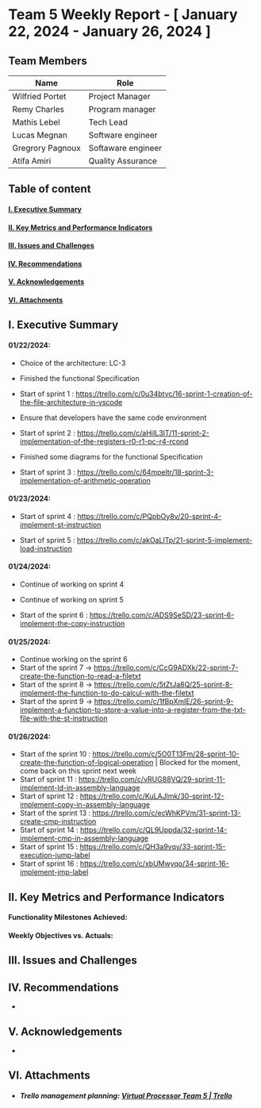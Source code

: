 # Team 5 Weekly Report - [ January 22, 2024 - January 26, 2024 ]

## Team Members

| Name              | Role              |
|-------------------|-------------------|
| Wilfried Portet   | Project Manager   |
| Remy Charles      | Program manager   |
| Mathis Lebel      | Tech Lead         |
| Lucas Megnan      | Software engineer |
| Gregrory Pagnoux  | Softaware engineer|
| Atifa Amiri       | Quality Assurance |


## Table of content

#### [I. Executive Summary](#i-executive-summary)

#### [II. Key Metrics and Performance Indicators](#ii-key-metrics-and-performance-indicators)

<!--#### [III. Progress and Projects and Initiatives](#iii-progress-and-projects-and-initiatives)-->

#### [III. Issues and Challenges](#iii-issues-and-challenges)

#### [IV. Recommendations](#iv-recommendations)

#### [V. Acknowledgements](#v-acknowledgements)

#### [VI. Attachments](#vi-attachments)

## I. Executive Summary

<!--Provide a concise overview of the team's activities and achievements for the week. Include any significant milestones, completed tasks, and noteworthy accomplishments.-->

#### 01/22/2024:

  - Choice of the architecture: LC-3
  
  - Finished the functional Specification
  
  - Start of sprint 1 : https://trello.com/c/0u34btvc/16-sprint-1-creation-of-the-file-architecture-in-vscode
  
  - Ensure that developers have the same code environment
  
  - Start of sprint 2 : https://trello.com/c/aHiIL3IT/11-sprint-2-implementation-of-the-registers-r0-r1-pc-r4-rcond
  
  - Finished some diagrams for the functional Specification
  
  - Start of sprint 3 : https://trello.com/c/64mpeltr/18-sprint-3-implementation-of-arithmetic-operation

#### 01/23/2024:
  - Start of sprint 4 : https://trello.com/c/PQpbOy8v/20-sprint-4-implement-st-instruction

  - Start of sprint 5 : https://trello.com/c/akOaLITp/21-sprint-5-implement-load-instruction



#### 01/24/2024:
- Continue of working on sprint 4  
- Continue of working on sprint 5 

- Start of the sprint 6 : https://trello.com/c/ADS9SeSD/23-sprint-6-implement-the-copy-instruction


#### 01/25/2024:
- Continue working on the sprint 6  
- Start of the sprint 7 -> https://trello.com/c/CcG9ADXk/22-sprint-7-create-the-function-to-read-a-filetxt
- Start of the sprint 8 -> https://trello.com/c/5tZtJa8Q/25-sprint-8-implement-the-function-to-do-calcul-with-the-filetxt
- Start of the sprint 9 -> https://trello.com/c/1fBpXmIE/26-sprint-9-implement-a-function-to-store-a-value-into-a-register-from-the-txt-file-with-the-st-instruction



#### 01/26/2024:
- Start of the sprint 10 : https://trello.com/c/5O0T13Fm/28-sprint-10-create-the-function-of-logical-operation | Blocked for the moment, come back on this sprint next week
- Start of sprint 11 : https://trello.com/c/vRUG88VQ/29-sprint-11-implement-ld-in-assembly-language
-  Start of sprint 12 : https://trello.com/c/KuLAJlmk/30-sprint-12-implement-copy-in-assembly-language
- Start of the sprint 13 : https://trello.com/c/ecWhKPVm/31-sprint-13-create-cmp-instruction
- Start of sprint 14 : https://trello.com/c/QL9Uppda/32-sprint-14-implement-cmp-in-assembly-language
- Start of sprint 15 : https://trello.com/c/QH3a9vqv/33-sprint-15-execution-jump-label
-  Start of sprint 16 : https://trello.com/c/xbUMwyqo/34-sprint-16-implement-jmp-label


## II. Key Metrics and Performance Indicators

<!--Present relevant metrics and KPIs that demonstrate the team's performance in relation to its objectives and goals. Include both quantitative and qualitative data where applicable.-->

#### Functionality Milestones Achieved:



#### Weekly Objectives vs. Actuals:

## III. Issues and Challenges



<!--Highlight any significant issues or challenges that the team encountered during the week. Provide a brief description, the impact on the project or team, and proposed solutions or mitigation strategies.-->

## IV. Recommendations

<!--Offer any recommendations or suggestions for improvement based on the week's experiences and outcomes.-->

-

## V. Acknowledgements

<!--Acknowledge the contributions of team members, stakeholders, or external partners who played a significant role in the week's achievements.-->

-

## VI. Attachments

<!--Include any relevant documents, charts, graphs, or visual aids that support the information presented in the report.-->

- ##### Trello management planning: [Virtual Processor Team 5 | Trello](https://trello.com/b/xeGdXSoh/virtual-processor-team-5)
